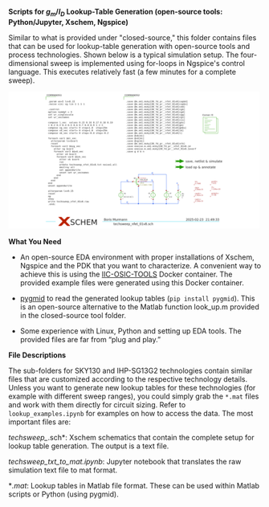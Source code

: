**Scripts for $g_m/I_D$ Lookup-Table Generation (open-source tools: Python/Jupyter, Xschem, Ngspice)**

Similar to what is provided under "closed-source," this folder contains files that can be used for lookup-table generation with open-source tools and process technologies. Shown below is a typical simulation setup. The four-dimensional sweep is implemented using for-loops in Ngspice's control language. This executes relatively fast (a few minutes for a complete sweep).


<img src="./sky130/techsweep_nfet_01v8.png" width="500" />


**What You Need**

* An open-source EDA environment with proper installations of Xschem, Ngspice and the PDK that you want to characterize. A convenient way to achieve this is using the [IIC-OSIC-TOOLS](https://github.com/iic-jku/IIC-OSIC-TOOLS) Docker container. The provided example files were generated using this Docker container.

* [pygmid](https://github.com/dreoilin/pygmid) to read the generated lookup tables (``pip install pygmid``). This is an open-source alternative to the Matlab function look_up.m provided in the closed-source tool folder.

* Some experience with Linux, Python and setting up EDA tools. The provided files are far from “plug and play.”

**File Descriptions**

The sub-folders for SKY130 and IHP-SG13G2 technologies contain similar files that are customized according to the respective technology details. Unless you want to generate new lookup tables for these technologies (for example with different sweep ranges), you could simply grab the ``*.mat`` files and work with them directly for circuit sizing. Refer to ``lookup_examples.ipynb`` for examples on how to access the data. The most important files are:

*techsweep_*.sch*: Xschem schematics that contain the complete setup for lookup table generation. The output is a text file.

*techsweep_txt_to_mat.ipynb*: Jupyter notebook that translates the raw simulation text file to mat format.

**.mat*: Lookup tables in Matlab file format. These can be used within Matlab scripts or Python (using pygmid).
